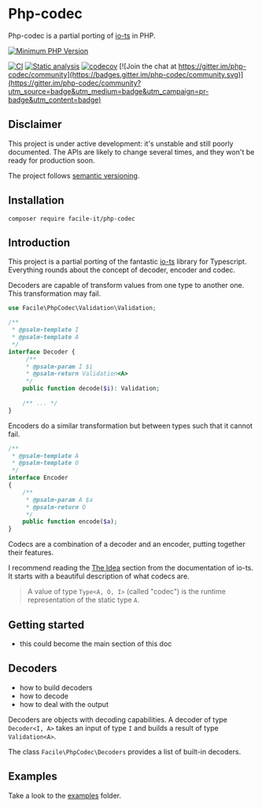 # Php-codec
Php-codec is a partial porting of [io-ts](https://github.com/gcanti/io-ts) in PHP.

[![Minimum PHP Version](https://img.shields.io/badge/php-%3E%3D%207.2-8892BF.svg)](https://php.net/)

[![CI](https://github.com/facile-it/php-codec/actions/workflows/ci.yaml/badge.svg?branch=master&event=push)](https://github.com/facile-it/php-codec/actions/workflows/ci.yaml)
[![Static analysis](https://github.com/facile-it/php-codec/actions/workflows/static-analysis.yaml/badge.svg?branch=master&event=push)](https://github.com/facile-it/php-codec/actions/workflows/static-analysis.yaml)
[![codecov](https://codecov.io/gh/facile-it/php-codec/branch/master/graph/badge.svg?token=HP4OFEEPY6)](https://codecov.io/gh/facile-it/php-codec) [![Join the chat at https://gitter.im/php-codec/community](https://badges.gitter.im/php-codec/community.svg)](https://gitter.im/php-codec/community?utm_source=badge&utm_medium=badge&utm_campaign=pr-badge&utm_content=badge)

## Disclaimer

This project is under active development: it's unstable and still poorly documented.
The APIs are likely to change several times, and they won't be ready for production soon.

The project follows [semantic versioning](https://semver.org/).

## Installation

    composer require facile-it/php-codec

## Introduction

This project is a partial porting of the fantastic [io-ts](https://github.com/gcanti/io-ts) library for Typescript.
Everything rounds about the concept of decoder, encoder and codec.

Decoders are capable of transform values from one type to another one. This transformation may fail.

```php
use Facile\PhpCodec\Validation\Validation;

/**
 * @psalm-template I
 * @psalm-template A
 */
interface Decoder {
     /**
     * @psalm-param I $i
     * @psalm-return Validation<A>
     */
    public function decode($i): Validation;
    
    /** ... */
}
```

Encoders do a similar transformation but between types such that it cannot fail.

```php
/**
 * @psalm-template A
 * @psalm-template O
 */
interface Encoder
{
    /**
     * @psalm-param A $a
     * @psalm-return O
     */
    public function encode($a);
}
```

Codecs are a combination of a decoder and an encoder, putting together their features.

I recommend reading the [The Idea](https://github.com/gcanti/io-ts/blob/master/index.md#the-idea) section from the 
documentation of io-ts. It starts with a beautiful description of what codecs are.
> A value of type `Type<A, O, I>` (called "codec") is the runtime representation of the static type `A`.

## Getting started

- this could become the main section of this doc

## Decoders

- how to build decoders
- how to decode 
- how to deal with the output

Decoders are objects with decoding capabilities.
A decoder of type `Decoder<I, A>` takes an input of type `I` and builds a result of type `Validation<A>`.

The class `Facile\PhpCodec\Decoders` provides a list of built-in decoders.

## Examples

Take a look to the [examples](https://github.com/facile-it/php-codec/tree/master/tests/examples) folder.
